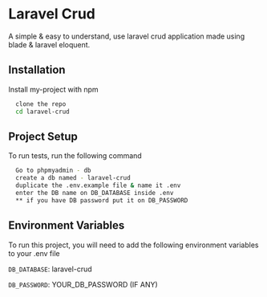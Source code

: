 
# Laravel Crud

A simple & easy to understand, use laravel crud application made using blade & laravel eloquent. 




## Installation

Install my-project with npm

```bash
  clone the repo
  cd laravel-crud
```
    
## Project Setup

To run tests, run the following command

```bash
  Go to phpmyadmin - db
  create a db named - laravel-crud
  duplicate the .env.example file & name it .env
  enter the DB name on DB_DATABASE inside .env
  ** if you have DB password put it on DB_PASSWORD
```


## Environment Variables

To run this project, you will need to add the following environment variables to your .env file

`DB_DATABASE`: laravel-crud

`DB_PASSWORD`: YOUR_DB_PASSWORD (IF ANY)

